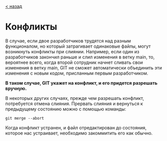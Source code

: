 [< назад](readme.md)

# Конфликты

В случае, если двое разработчиков трудятся над разным функционалом, но который затрагивает одинаковые файлы, могут возникнуть конфликты при слиянии. Например, если один из разработчиков закончил раньше и  слил изменения в ветку main, то, вероятнее всего, когда второй сотрудник начнет сливать свои изменения в ветку main, GIT не сможет автоматически объединить эти изменения с новым кодом, присланным первым разработчиком.

**В таком случае, GIT укажет на конфликт, и его придется разрешать вручную.** 

В некоторых других случаях, прежде чем разрешать конфликт, потребуется отмена слияния. Прервать слияния и вернуться к предыдущему состоянию можно с помощью команды:

```
git merge --abort
```

Когда конфликт устранен, и файл отредактирован до состояния, которое нас устраивает, необходимо закоммитить его как обычно.